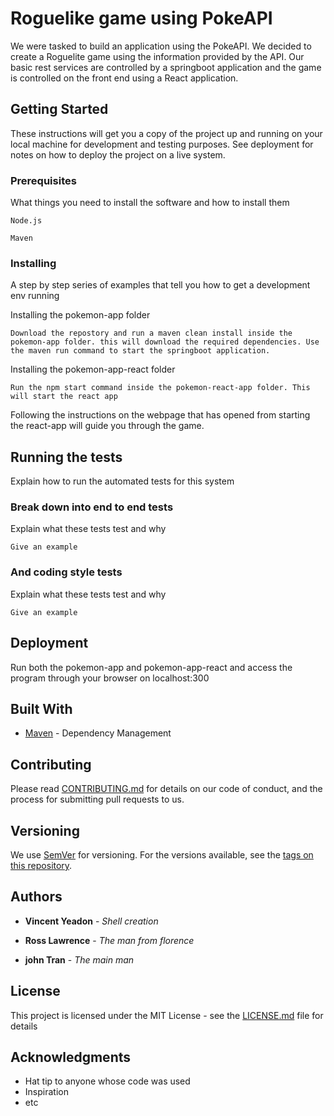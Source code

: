 # Roguelike game using PokeAPI

We were tasked to build an application using the PokeAPI. We decided to create a Roguelite game using the information provided by the API. Our basic rest services are controlled by a springboot application and the game is controlled on the front end using a React application.

## Getting Started

These instructions will get you a copy of the project up and running on your local machine for development and testing purposes. See deployment for notes on how to deploy the project on a live system.

### Prerequisites

What things you need to install the software and how to install them

```
Node.js

Maven

```

### Installing

A step by step series of examples that tell you how to get a development env running

Installing the pokemon-app folder

```
Download the repostory and run a maven clean install inside the pokemon-app folder. this will download the required dependencies. Use the maven run command to start the springboot application.

```

Installing the pokemon-app-react folder

```
Run the npm start command inside the pokemon-react-app folder. This will start the react app

```

Following the instructions on the webpage that has opened from starting the react-app will guide you through the game.

## Running the tests

Explain how to run the automated tests for this system

### Break down into end to end tests

Explain what these tests test and why

```
Give an example
```

### And coding style tests

Explain what these tests test and why

```
Give an example
```

## Deployment

Run both the pokemon-app and pokemon-app-react and access the program through your browser on localhost:300

## Built With

* [Maven](https://maven.apache.org/) - Dependency Management

## Contributing

Please read [CONTRIBUTING.md](https://gist.github.com/PurpleBooth/b24679402957c63ec426) for details on our code of conduct, and the process for submitting pull requests to us.

## Versioning

We use [SemVer](http://semver.org/) for versioning. For the versions available, see the [tags on this repository](https://github.com/your/project/tags). 

## Authors

* **Vincent Yeadon** - *Shell creation* 

* **Ross Lawrence** - *The man from florence*

* **john Tran** - *The main man*

## License

This project is licensed under the MIT License - see the [LICENSE.md](LICENSE.md) file for details

## Acknowledgments

* Hat tip to anyone whose code was used
* Inspiration
* etc

